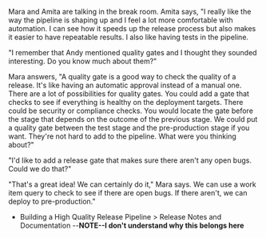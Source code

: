 Mara and Amita are talking in the break room. Amita says, "I really like the way the pipeline is shaping up and I feel a lot more comfortable with automation. I can see how it speeds up the release process but also makes it easier to have repeatable results. I also like having tests in the pipeline. 

"I remember that Andy mentioned quality gates and I thought they sounded interesting. Do you know much about them?"

Mara answers, "A quality gate is a good way to check the quality of a release. It's like having an automatic approval instead of a manual one. There are a lot of possibilities for quality gates. You could add a gate that checks to see if everything is healthy on the deployment targets. There could be security or compliance checks. You would locate the gate before the stage that depends on the outcome of the previous stage. We could put a quality gate between the test stage and the pre-production stage if you want. They're not hard to add to the pipeline. What were you thinking about?"

"I'd like to add a release gate that makes sure there aren't any open bugs. Could we do that?"

"That's a great idea! We can certainly do it," Mara says. We can use a work item query to check to see if there are open bugs. If there aren't, we can deploy to pre-production."


* Building a High Quality Release Pipeline > Release Notes and Documentation --**NOTE--I don't understand why this belongs here**

